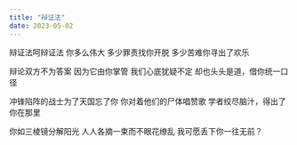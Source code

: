 ```yaml
---
title: "辩证法"
date: 2023-05-02
---
```


辩证法呵辩证法
你多么伟大
多少罪责找你开脱
多少苦难你寻出了欢乐

辩论双方不为答案
因为它由你掌管
我们心底犹疑不定
却也头头是道，借你统一口径

冲锋陷阵的战士为了天国忘了你
你对着他们的尸体唱赞歌
学者绞尽脑汁，得出了你在那里

你如三棱镜分解阳光
人人各摘一束而不眼花缭乱
我可愿丢下你一往无前？